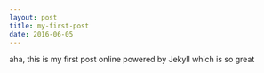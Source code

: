 ```yaml
---
layout: post
title: my-first-post
date: 2016-06-05
---
```


<p>aha, this is my first post online powered by Jekyll which is so great</p>
